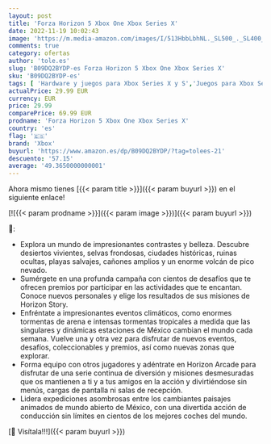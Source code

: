 ```yaml
---
layout: post
title: 'Forza Horizon 5 Xbox One Xbox Series X'
date: 2022-11-19 10:02:43
image: 'https://m.media-amazon.com/images/I/513HbbLbhNL._SL500_._SL400_.jpg'
comments: true
category: ofertas
author: 'tole.es'
slug: 'B09DQ2BYDP-es Forza Horizon 5 Xbox One Xbox Series X'
sku: 'B09DQ2BYDP-es'
tags: [ 'Hardware y juegos para Xbox Series X y S','Juegos para Xbox Series X y S','Videojuegos','xbox','🇪🇸', ]
actualPrice: 29.99 EUR
currency: EUR
price: 29.99
comparePrice: 69.99 EUR
prodname: 'Forza Horizon 5 Xbox One Xbox Series X'
country: 'es'
flag: '🇪🇸'
brand: 'Xbox'
buyurl: 'https://www.amazon.es/dp/B09DQ2BYDP/?tag=tolees-21'
descuento: '57.15'
average: '49.3650000000001'
---
```


Ahora mismo tienes [{{< param title >}}]({{< param buyurl >}}) en el siguiente enlace!

[![{{< param prodname >}}]({{< param image >}})]({{< param buyurl >}})

🔎:

- Explora un mundo de impresionantes contrastes y belleza. Descubre desiertos vivientes, selvas frondosas, ciudades históricas, ruinas ocultas, playas salvajes, cañones amplios y un enorme volcán de pico nevado.
- Sumérgete en una profunda campaña con cientos de desafíos que te ofrecen premios por participar en las actividades que te encantan. Conoce nuevos personales y elige los resultados de sus misiones de Horizon Story.
- Enfréntate a impresionantes eventos climáticos, como enormes tormentas de arena e intensas tormentas tropicales a medida que las singulares y dinámicas estaciones de México cambian el mundo cada semana. Vuelve una y otra vez para disfrutar de nuevos eventos, desafíos, coleccionables y premios, así como nuevas zonas que explorar.
- Forma equipo con otros jugadores y adéntrate en Horizon Arcade para disfrutar de una serie continua de diversión y misiones desmesuradas que os mantienen a ti y a tus amigos en la acción y divirtiéndose sin menús, cargas de pantalla ni salas de recepción.
- Lidera expediciones asombrosas entre los cambiantes paisajes animados de mundo abierto de México, con una divertida acción de conducción sin límites en cientos de los mejores coches del mundo.

[🛒 Visítala!!!]({{< param buyurl >}})
